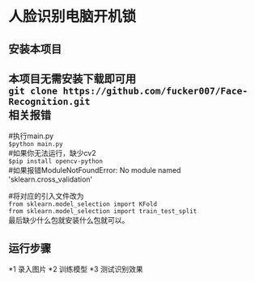 人脸识别电脑开机锁  
============================  
安装本项目  
-------------  
本项目无需安装下载即可用  
```git clone https://github.com/fucker007/Face-Recognition.git```  
相关报错  
--------------    

#执行main.py  
```$python main.py```  
#如果你无法运行，缺少cv2  
```$pip install opencv-python```    
#如果报错ModuleNotFoundError: No module named 'sklearn.cross_validation'  

#将对应的引入文件改为  
```from sklearn.model_selection import KFold```   
```from sklearn.model_selection import train_test_split```    
最后缺少什么包就安装什么包就可以。  

运行步骤  
-------------  
*1 录入图片
*2 训练模型
*3 测试识别效果

